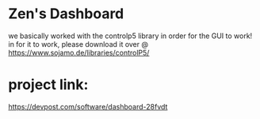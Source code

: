 # Zen's Dashboard

we basically worked with the controlp5 library in order for the GUI to work! in for it to work, please download it over @ https://www.sojamo.de/libraries/controlP5/

# project link: 
https://devpost.com/software/dashboard-28fvdt
